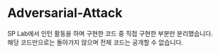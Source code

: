 # Adversarial-Attack
SP Lab에서 인턴 활동을 하며 구현한 코드 중 직접 구현한 부분만 분리했습니다.  
해당 코드만으로는 돌아가지 않으며 전체 코드는 공개할 수 없습니다.
